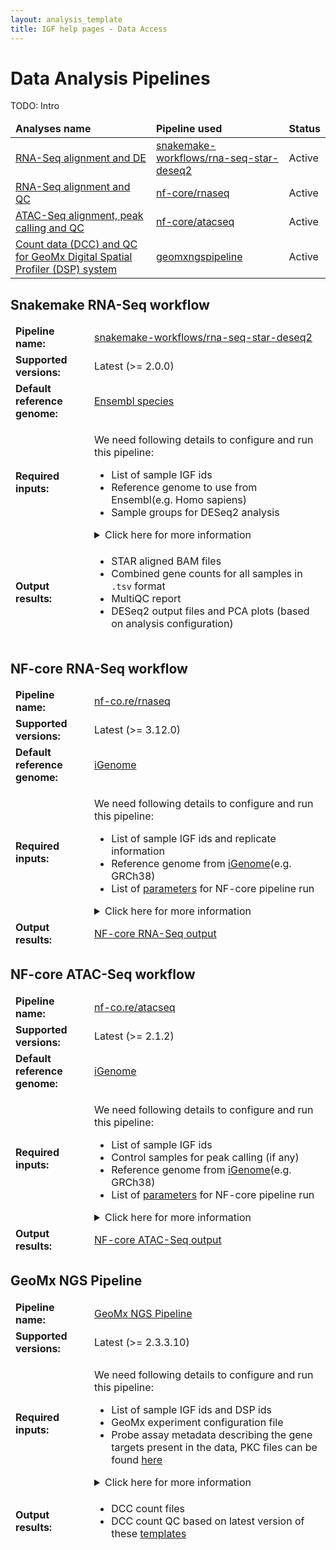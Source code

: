 ```yaml
---
layout: analysis_template
title: IGF help pages - Data Access
---
```


<h1>Data Analysis Pipelines</h1>

TODO: Intro


<div class="table-responsive">
  <table class="table table-hover">
    <thead style="font-weight:bold;">
      <tr class="table-light">
        <td scope="col">Analyses name</td>
        <td scope="col">Pipeline used</td>
        <td scope="col">Status</td>
      </tr>
    </thead>
    <tbody>
      <tr>
        <td><a href="#snakemake-workflows_rna-seq-star-deseq2">RNA-Seq alignment and DE</a></td>
        <td><a href="https://github.com/snakemake-workflows/rna-seq-star-deseq2">snakemake-workflows/rna-seq-star-deseq2</a></td>
        <td>Active</td>
      </tr>
      <tr>
        <td><a href="#nf-core_rnaseq">RNA-Seq alignment and QC</a></td>
        <td><a href="https://nf-co.re/rnaseq">nf-core/rnaseq</a></td>
        <td>Active</td>
      </tr>
      <tr>
        <td><a href="#nf-core_atacseq">ATAC-Seq alignment, peak calling and QC</a></td>
        <td><a href="https://nf-co.re/atacseq">nf-core/atacseq</a></td>
        <td>Active</td>
      </tr>
      <tr>
        <td><a href="#geomxngspipeline">Count data (DCC) and QC for GeoMx Digital Spatial Profiler (DSP) system</a></td>
        <td><a href="https://nanostring.com/products/geomx-digital-spatial-profiler/geomx-dsp-overview/">geomxngspipeline</a></td>
        <td>Active</td>
      </tr>
      <!--
      <tr>
        <td>ChIP-Seq alignment, peak calling and QC</td>
        <td><a href="#nf-core_chipseq">nf-core/chipseq</a></td>
        <td>Untested</td>
      </tr>
      <tr>
        <td>WGS or Exome variant calling</td>
        <td><a href="#nf-core_sarek">nf-core/sarek</a></td>
        <td>Untested</td>
      </tr>
      <tr>
        <td>Phylogeny analysis from bacterial whole genome sequences</td>
        <td><a href="#nf-core_bactmap">nf-core/bactmap</a></td>
        <td>Untested</td>
      </tr>
      <tr>
        <td>CUT&TAG and CUT&RUN alignment and QC</td>
        <td><a href="#nf-core_cutandrun">nf-core/cutandrun</a></td>
        <td>Untested</td>
      </tr>
      <tr>
        <td>Hi-C data alignment and QC</td>
        <td><a href="#nf-core_hic">nf-core/hic</a></td>
        <td>Untested</td>
      </tr>
      <tr>
        <td>Small RNA-Seq alignment and QC</td>
        <td><a href="#nf-core_smrnaseq">nf-core/smrnaseq</a></td>
        <td>Active</td>
      </tr>
      <tr>
        <td>Bisulfite-Sequencing alignment and QC</td>
        <td><a href="#nf-core_methylseq">nf-core/methylseq</a></td>
        <td>Active</td>
      </tr>
      <tr>
        <td>Amplicon sequencing analysis workflow using DADA2 and QIIME2</td>
        <td><a href="#nf-core_ampliseq">nf-core/ampliseq</a></td>
        <td>Untested</td>
      </tr>
      -->
    </tbody>
  </table>
</div>
<h2 id="snakemake-workflows_rna-seq-star-deseq2">Snakemake RNA-Seq workflow</h2>
<div class="table-responsive">
  <table class="table" style="border:hidden;">
    <thead>
    </thead>
    <tbody>
      <tr>
        <td style="border:hidden; width:25%"><b>Pipeline name:</b></td>
        <td style="border:hidden;"><a href="https://github.com/snakemake-workflows/rna-seq-star-deseq2">snakemake-workflows/rna-seq-star-deseq2</a></td>
      </tr>
      <tr>
        <td style="border:hidden; width:25%"><b>Supported versions:</b></td>
        <td style="border:hidden;">Latest (>= 2.0.0)</td>
      </tr>
      <tr>
        <td style="border:hidden; width:25%"><b>Default reference genome:</b></td>
        <td style="border:hidden;"><a href="https://www.ensembl.org/info/about/species.html">Ensembl species</a></td>
      </tr>
      <tr>
        <td style="border:hidden; width:25%"><b>Required inputs:</b></td>
        <td style="border:hidden;">
        <p>
          We need following details to configure and run this pipeline:
          <ul>
            <li>List of sample IGF ids</li>
            <li>Reference genome to use from Ensembl(e.g. Homo sapiens)</li>
            <li>Sample groups for DESeq2 analysis</li>
          </ul>
        </p>
        <details>
          <summary>Click here for more information</summary><p/>
          <p>
            <b>Reference genome</b>
            <ul>
              <li>Species name (e.g., homo sapiens)</li>
              <li>Ensembl release number (e.g., 110), for using any specific version of annotation</li>
              <li>Genome build tag (e.g., GRCh38)</li>
            </ul>
          </p>
          <p>
          <b>Sample metadata</b>
          </p>
          Simple metadata:
          <pre><code>
          sample_id,condition
          IGF001,untreated
          IGF002,treated
          </pre></code>
          Complex metadata:
          <pre><code>
          sample_id,treatment_1,treatment_2
          IGF001,untreated,untreated
          IGF002,untreated,treated
          IGF003,untreated,treated
          </pre></code>
          <p>
          <b>Sample group info</b>
          </p>
          Simple group:
          Check this <a href="https://github.com/snakemake-workflows/rna-seq-star-deseq2/blob/master/.test/config_basic/config.yaml">example</a>
          <pre><code>
          Group: treated-vs-untreated
            variable_of_interest: condition
            level_of_interest: treated
          </pre></code>
          Complex group:
          Check this <a href="https://github.com/snakemake-workflows/rna-seq-star-deseq2/blob/master/.test/config_complex/config.yaml">example</a>
          <pre><code>
          Group: treatment_1_alone
            variable_of_interest: treatment_1
            level_of_interest: treated
          </pre></code>
        </details></td>
      </tr>
      <tr>
        <td style="border:hidden; width:25%"><b>Output results:</b></td>
        <td style="border:hidden;">
        <ul>
        <li>STAR aligned BAM files</li>
        <li>Combined gene counts for all samples in <code>.tsv</code> format</li>
        <li>MultiQC report</li>
        <li>DESeq2 output files and PCA plots (based on analysis configuration)</li>
        </ul>
        </td>
      </tr>
    </tbody>
  </table>
</div>
<h2 id="nf-core_rnaseq">NF-core RNA-Seq workflow</h2>
<div class="table-responsive">
  <table class="table" style="border:hidden;">
    <thead>
    </thead>
    <tbody>
      <tr>
        <td style="border:hidden; width:25%"><b>Pipeline name:</b></td>
        <td style="border:hidden;"><a href="https://nf-co.re/rnaseq">nf-co.re/rnaseq</a></td>
      </tr>
      <tr>
        <td style="border:hidden; width:25%"><b>Supported versions:</b></td>
        <td style="border:hidden;">Latest (>= 3.12.0)</td>
      </tr>
      <tr>
        <td style="border:hidden; width:25%"><b>Default reference genome:</b></td>
        <td style="border:hidden;"><a href="https://ewels.github.io/AWS-iGenomes/">iGenome</a></td>
      </tr>
      <tr>
        <td style="border:hidden; width:25%"><b>Required inputs:</b></td>
        <td style="border:hidden;">
          <p>
            We need following details to configure and run this pipeline:
            <ul>
              <li>List of sample IGF ids and replicate information</li>
              <li>Reference genome from <a href="https://ewels.github.io/AWS-iGenomes/">iGenome</a>(e.g. GRCh38)</li>
              <li>List of <a href="https://nf-co.re/rnaseq/3.12.0/parameters/">parameters</a> for NF-core pipeline run</li>
            </ul>
          </p>
          <details>
            <summary>Click here for more information</summary><p/>
              <p>
                <b>List of sample IGF ids</b>. For e.g.,
                <pre><code>
                IGF001
                IGF002
                </code></pre>
              </p>
              <p>
               <b>List of NF-core RNA-Seq pipeline parameters</b>. For e.g.,
               <pre><code>
                 --aligner star_rsem
                 --deseq2_vst
               </pre></code>
              </p>
          </details>
        </td>
      </tr>
      <tr>
        <td style="border:hidden; width:25%"><b>Output results:</b></td>
        <td style="border:hidden;"><a href="https://nf-co.re/rnaseq/latest/docs/output">NF-core RNA-Seq output</a></td>
      </tr>
    </tbody>
  </table>
</div>
<h2 id="nf-core_atacseq">NF-core ATAC-Seq workflow</h2>
<div class="table-responsive">
  <table class="table" style="border:hidden;">
    <thead>
    </thead>
    <tbody>
      <tr>
        <td style="border:hidden; width:25%"><b>Pipeline name:</b></td>
        <td style="border:hidden;"><a href="https://nf-co.re/atacseq">nf-co.re/atacseq</a></td>
      </tr>
      <tr>
        <td style="border:hidden; width:25%"><b>Supported versions:</b></td>
        <td style="border:hidden;">Latest (>= 2.1.2)</td>
      </tr>
      <tr>
        <td style="border:hidden; width:25%"><b>Default reference genome:</b></td>
        <td style="border:hidden;"><a href="https://ewels.github.io/AWS-iGenomes/">iGenome</a></td>
      </tr>
      <tr>
        <td style="border:hidden; width:25%"><b>Required inputs:</b></td>
        <td style="border:hidden;">
          <p>
            We need following details to configure and run this pipeline:
            <ul>
              <li>List of sample IGF ids</li>
              <li>Control samples for peak calling (if any)</li>
              <li>Reference genome from <a href="https://ewels.github.io/AWS-iGenomes/">iGenome</a>(e.g. GRCh38)</li>
              <li>List of <a href="https://nf-co.re/atacseq/2.1.2/parameters/">parameters</a> for NF-core pipeline run</li>
            </ul>
          </p>
          <details>
            <summary>Click here for more information</summary><p/>
              <p>
                <b>List of sample IGF ids and replicates</b>. For e.g.,
                <pre><code>
                #igf_id,sample_group,replicate_id
                IGF001,CONTROL,1
                IGF002,CONTROL,2
                IGF003,CONTROL,3
                </code></pre>
              </p>
              <p>
                <b>Peak calling control samples (if any)</b>. For e.g.,
                <pre><code>
                #igf_id,sample_group,replicate_id,control,control_replicate
                IGF001,CONTROL,1,,
                IGF002,CONTROL,2,,
                IGF003,CONTROL,3,,
                IGF004,TREATMENT,1,CONTROL,1
                IGF005,TREATMENT,2,CONTROL,2
                IGF006,TREATMENT,3,CONTROL,3
                </code></pre>
              </p>
              <p>
               <b>List of NF-core ATAC-Seq pipeline parameters</b>. For e.g.,
               <pre><code>
                 --trim_nextseq 20
                 --aligner bwa
                 --narrow_peak
               </pre></code>
              </p>
          </details>
        </td>
      </tr>
      <tr>
        <td style="border:hidden; width:25%"><b>Output results:</b></td>
        <td style="border:hidden;"><a href="https://nf-co.re/atacseq/latest/docs/output">NF-core ATAC-Seq output</a></td>
      </tr>
    </tbody>
  </table>
</div>
<h2 id="geomxngspipeline">GeoMx NGS Pipeline</h2>
<div class="table-responsive">
  <table class="table" style="border:hidden;">
    <thead>
    </thead>
    <tbody>
      <tr>
        <td style="border:hidden; width:25%"><b>Pipeline name:</b></td>
        <td style="border:hidden;"><a href="https://nanostring.com/products/geomx-digital-spatial-profiler/geomx-dsp-overview/">GeoMx NGS Pipeline</a></td>
      </tr>
      <tr>
        <td style="border:hidden; width:25%"><b>Supported versions:</b></td>
        <td style="border:hidden;">Latest (>= 2.3.3.10)</td>
      </tr>
      <tr>
        <td style="border:hidden; width:25%"><b>Required inputs:</b></td>
        <td style="border:hidden;">
          <p>
            We need following details to configure and run this pipeline:
            <ul>
              <li>List of sample IGF ids and DSP ids</li>
              <li>GeoMx experiment configuration file</li>
              <li>Probe assay metadata describing the gene targets present in the data, PKC files can be found <a href="https://nanostring.com/products/geomx-digital-spatial-profiler/geomx-dsp-configuration-files/">here</a></li>
            </ul>
          </p>
          <details>
            <summary>Click here for more information</summary><p/>
              <p>
                <b>List of sample IGF ids and DSP ids</b>. For e.g.,
                <pre><code>
                #igf_id,dsp_id
                IGF001,DSP001
                IGF002,DSP002
                </code></pre>
              </p>
          </details>
        </td>
      </tr>
      <tr>
        <td style="border:hidden; width:25%"><b>Output results:</b></td>
        <td style="border:hidden;">
          <ul>
            <li>DCC count files</li>
            <li>DCC count QC based on latest version of these <a href="https://github.com/imperial-genomics-facility/igf-dockerfiles/tree/main/bioconductor-geomxworkflows/templates">templates</a></li>
          </ul>
        </td>
      </tr>
    </tbody>
  </table>
</div>

<!--


<h2 id="nf-core_chipseq">NF-core ChIP-Seq workflow</h2>

<h2 id="nf-core_sarek">NF-core Sarek</h2>



<h2 id="nf-core_bactmap">NF-core Bacterial phylogeny analysis</h2>

<h2 id="nf-core_cutandrun">NF-core CUT&RUN anslysis</h2>

<h2 id="nf-core_hic">NF-core Hi-C data anslysis</h2>

<h2 id="nf-core_smrnaseq">NF-core Small RNA-Seq analysis</h2>

<h2 id="nf-core_methylseq">NF-core Methylation (Bisulfite-Sequencing) analysis</h2>

<h2 id="nf-core_ampliseq">NF-core Amplicon sequencing analysis</h2>
-->